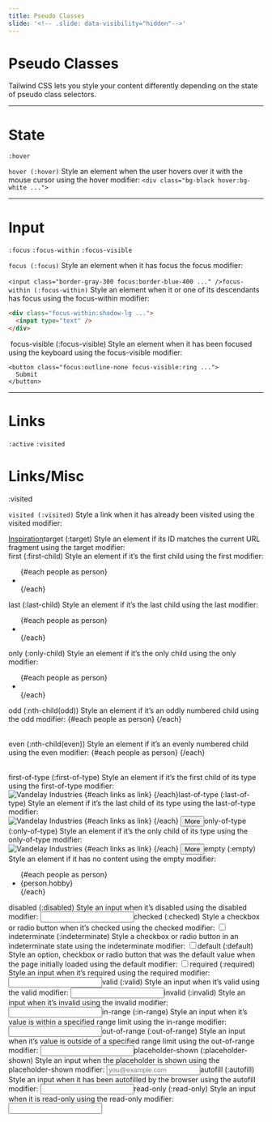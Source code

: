 ```yaml
---
title: Pseudo Classes
slide: '<!-- .slide: data-visibility="hidden"-->'
---
```


<!-- .slide: data-state="layout-title" class="bg-dark"-->

# Pseudo Classes

> >

Tailwind CSS lets you style your content differently depending on the state of pseudo class selectors.

---

# State

`:hover`

> >

`hover (:hover)`
Style an element when the user hovers over it with the mouse cursor using the hover modifier:
`<div class="bg-black hover:bg-white ...">`

---

# Input

`:focus`
`:focus-within`
`:focus-visible`

> >

`focus (:focus)`
Style an element when it has focus the focus modifier:

`<input class="border-gray-300 focus:border-blue-400 ..." />`
​
`focus-within (:focus-within)`
Style an element when it or one of its descendants has focus using the focus-within modifier:

```html
<div class="focus-within:shadow-lg ...">
  <input type="text" />
</div>
```

​
focus-visible (:focus-visible)
Style an element when it has been focused using the keyboard using the focus-visible modifier:

```
<button class="focus:outline-none focus-visible:ring ...">
  Submit
</button>
```

---

# Links

`:active` `:visited`

> >

# Links/Misc

:visited

> >

`visited (:visited)`
Style a link when it has already been visited using the visited modifier:

<a href="https://seinfeldquotes.com" class="text-blue-600 visited:text-purple-600 ...">
  Inspiration
</a>
​
target (:target)
Style an element if its ID matches the current URL fragment using the target modifier:

<div id="about" class="target:shadow-lg ...">
  <!-- ... -->
</div>
​
first (:first-child)
Style an element if it’s the first child using the first modifier:

<ul>
  {#each people as person}
    <li class="py-4 first:pt-0 ...">
      <!-- ... -->
    </li>
  {/each}
</ul>
​
last (:last-child)
Style an element if it’s the last child using the last modifier:

<ul>
  {#each people as person}
    <li class="py-4 last:pb-0 ...">
      <!-- ... -->
    </li>
  {/each}
</ul>
​
only (:only-child)
Style an element if it’s the only child using the only modifier:

<ul>
  {#each people as person}
    <li class="py-4 only:py-0 ...">
      <!-- ... -->
    </li>
  {/each}
</ul>
​
odd (:nth-child(odd))
Style an element if it’s an oddly numbered child using the odd modifier:

<table>
  {#each people as person}
    <tr class="bg-white odd:bg-gray-100 ...">
      <!-- ... -->
    </tr>
  {/each}
</table>
​
even (:nth-child(even))
Style an element if it’s an evenly numbered child using the even modifier:

<table>
  {#each people as person}
    <tr class="bg-white even:bg-gray-100 ...">
      <!-- ... -->
    </tr>
  {/each}
</table>
​
first-of-type (:first-of-type)
Style an element if it’s the first child of its type using the first-of-type modifier:

<nav>
  <img src="/logo.svg" alt="Vandelay Industries" />
  {#each links as link}
    <a href="#" class="ml-2 first-of-type:ml-6 ...">
      <!-- ... -->
    </a>
  {/each}
</table>
​
last-of-type (:last-of-type)
Style an element if it’s the last child of its type using the last-of-type modifier:

<nav>
  <img src="/logo.svg" alt="Vandelay Industries" />
  {#each links as link}
    <a href="#" class="mr-2 last-of-type:mr-6 ...">
      <!-- ... -->
    </a>
  {/each}
  <button>More</button>
</table>
​
only-of-type (:only-of-type)
Style an element if it’s the only child of its type using the only-of-type modifier:

<nav>
  <img src="/logo.svg" alt="Vandelay Industries" />
  {#each links as link}
    <a href="#" class="mx-2 only-of-type:mx-6 ...">
      <!-- ... -->
    </a>
  {/each}
  <button>More</button>
</table>
​
empty (:empty)
Style an element if it has no content using the empty modifier:

<ul>
  {#each people as person}
    <li class="empty:hidden ...">{person.hobby}</li>
  {/each}
</ul>
​
disabled (:disabled)
Style an input when it’s disabled using the disabled modifier:

<input class="disabled:opacity-75 ..." />
​
checked (:checked)
Style a checkbox or radio button when it’s checked using the checked modifier:

<input type="checkbox" class="appearance-none checked:bg-blue-500 ..." />
​
indeterminate (:indeterminate)
Style a checkbox or radio button in an indeterminate state using the indeterminate modifier:

<input type="checkbox" class="appearance-none indeterminate:bg-gray-300 ..." />
​
default (:default)
Style an option, checkbox or radio button that was the default value when the page initially loaded using the default modifier:

<input type="checkbox" class="default:ring-2 ..." />
​
required (:required)
Style an input when it’s required using the required modifier:

<input class="required:border-red-500 ..." />
​
valid (:valid)
Style an input when it’s valid using the valid modifier:

<input class="valid:border-green-500 ..." />
​
invalid (:invalid)
Style an input when it’s invalid using the invalid modifier:

<input class="invalid:border-red-500 ..." />
​
in-range (:in-range)
Style an input when it’s value is within a specified range limit using the in-range modifier:

<input min="1" max="5" class="in-range:border-green-500 ..." />
​
out-of-range (:out-of-range)
Style an input when it’s value is outside of a specified range limit using the out-of-range modifier:

<input min="1" max="5" class="out-of-range:border-red-500 ..." />
​
placeholder-shown (:placeholder-shown)
Style an input when the placeholder is shown using the placeholder-shown modifier:

<input class="placeholder-shown:border-gray-500 ..." placeholder="you@example.com" />
​
autofill (:autofill)
Style an input when it has been autofilled by the browser using the autofill modifier:

<input class="autofill:bg-yellow-200 ..." />
​
read-only (:read-only)
Style an input when it is read-only using the read-only modifier:

<input class="read-only:bg-gray-100 ..." />
